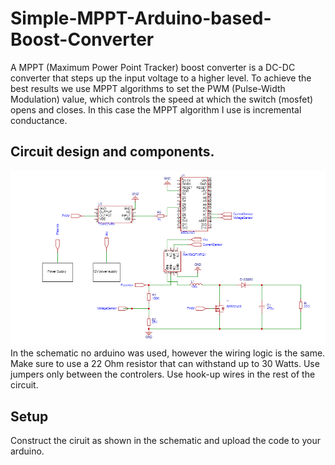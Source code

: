 # Simple-MPPT-Arduino-based-Boost-Converter

A MPPT (Maximum Power Point Tracker) boost converter is a DC-DC converter that steps up the input voltage to a higher level. To achieve the best results we use MPPT algorithms to set the PWM (Pulse-Width Modulation) value, which controls the speed at which the switch (mosfet) opens and closes. In this case the MPPT algorithm I use is incremental conductance.

## Circuit design and components.
![schematic](/schematic.png)
Ιn the schematic no arduino was used, however the wiring logic is the same.
Make sure to use a 22 Ohm resistor that can withstand up to 30 Watts.
Use jumpers only between the controlers. Use hook-up wires in the rest of the circuit.

## Setup 

Construct the ciruit as shown in the schematic and upload the code to your arduino.
